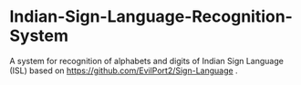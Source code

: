 # Indian-Sign-Language-Recognition-System
A system for recognition of alphabets and digits of Indian Sign Language (ISL) based on https://github.com/EvilPort2/Sign-Language .
